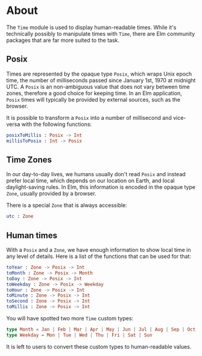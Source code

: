 # About

The `Time` module is used to display human-readable times.
While it's technically possibly to manipulate times with `Time`, there are Elm community packages that are far more suited to the task.

## Posix

Times are represented by the opaque type `Posix`, which wraps Unix epoch time, the number of milliseconds passed since January 1st, 1970 at midnight UTC.
A `Posix` is an non-ambiguous value that does not vary between time zones, therefore a good choice for keeping time.
In an Elm application, `Posix` times will typically be provided by external sources, such as the browser.

It is possible to transform a `Posix` into a number of millisecond and vice-versa with the following functions:

```elm
posixToMillis : Posix -> Int
millisToPosix : Int -> Posix
```

## Time Zones

In our day-to-day lives, we humans usually don't read `Posix` and instead prefer local time, which depends on our location on Earth, and local daylight-saving rules.
In Elm, this information is encoded in the opaque type `Zone`, usually provided by a browser.

There is a special `Zone` that is always accessible:

```elm
utc : Zone
```

## Human times

With a `Posix` and a `Zone`, we have enough information to show local time in any level of details.
Here is a list of the functions that can be used for that:

```elm
toYear : Zone -> Posix -> Int
toMonth : Zone -> Posix -> Month
toDay : Zone -> Posix -> Int
toWeekday : Zone -> Posix -> Weekday
toHour : Zone -> Posix -> Int
toMinute : Zone -> Posix -> Int
toSecond : Zone -> Posix -> Int
toMillis : Zone -> Posix -> Int
```

You will have spotted two more `Time` custom types:

```elm
type Month = Jan | Feb | Mar | Apr | May | Jun | Jul | Aug | Sep | Oct | Nov | Dec
type Weekday = Mon | Tue | Wed | Thu | Fri | Sat | Sun
```

It is left to users to convert these custom types to human-readable values.
